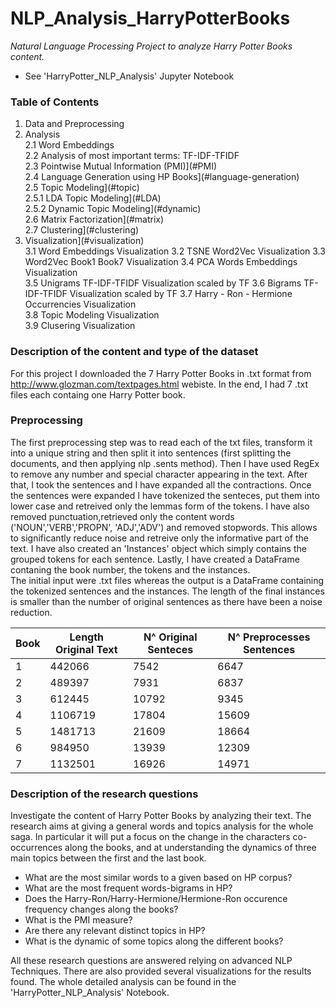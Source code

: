 # NLP_Analysis_HarryPotterBooks

*Natural Language Processing Project to analyze Harry Potter Books content.*  
- See 'HarryPotter_NLP_Analysis' Jupyter Notebook

### Table of Contents   
1. Data and Preprocessing    
2. Analysis      
   2.1 Word Embeddings   
   2.2 Analysis of most important terms: TF-IDF-TFIDF  
   2.3 Pointwise Mutual Information (PMI)](#PMI)   
   2.4 Language Generation using HP Books](#language-generation)  
   2.5 Topic Modeling](#topic)    
      2.5.1 LDA Topic Modeling](#LDA)  
      2.5.2 Dynamic Topic Modeling](#dynamic)  
	 2.6 Matrix Factorization](#matrix)  
	 2.7 Clustering](#clustering)  
3. Visualization](#visualization)  
   3.1 Word Embeddings Visualization 
   3.2 TSNE Word2Vec Visualization 
	 3.3 Word2Vec Book1 Book7 Visualization 
	 3.4 PCA Words Embeddings Visualization  
	 3.5 Unigrams TF-IDF-TFIDF Visualization scaled by TF
	 3.6 Bigrams TF-IDF-TFIDF Visualization scaled by TF 
	 3.7 Harry - Ron - Hermione Occurrencies  Visualization  
	 3.8 Topic Modeling Visualization  
	 3.9 Clusering Visualization 
   

### Description of the content and type of the dataset
For this project I downloaded the 7 Harry Potter Books in .txt format from  http://www.glozman.com/textpages.html webiste. In the end, I had 7 .txt files each containg one Harry Potter book.  

### Preprocessing 
The first preprocessing step was to read each of the txt files, transform it into a unique string and then split it into sentences (first splitting the documents, and then applying nlp .sents method).
  Then I have used RegEx to remove any number and special character appearing in the text. After that, I took the sentences and I have expanded all the contractions. Once the sentences were expanded I have tokenized the senteces, put them into lower case and retreived only the lemmas form of the tokens. I have also removed punctuation,retrieved only the content words ('NOUN','VERB','PROPN', 'ADJ','ADV') and removed stopwords. This allows to significantly reduce noise and retreive only the informative part of the text.
  I have also created an 'Instances' object which simply contains the grouped tokens for each sentence. 
Lastly, I have created a DataFrame contaning the book number, the tokens and the instances.   
  The initial input were .txt files whereas the output is a DataFrame containing the tokenized sentences and the instances. The length of the final instances is smaller than the number of original sentences as there have been a noise reduction.

| Book | Length Original Text | N^ Original Senteces | N^ Preprocesses Sentences  
| --- | --- | --- | --- | 
| 1 | 442066 | 7542 | 6647 |
| 2 | 489397 | 7931 | 6837 |
| 3 | 612445 | 10792 | 9345 |
| 4 | 1106719 | 17804 | 15609 |
| 5 | 1481713 | 21609 | 18664 |
| 6 | 984950 | 13939 | 12309 |
| 7 | 1132501 | 16926 | 14971 |

### Description of the research questions  
Investigate the content of Harry Potter Books by analyzing their text. The research aims at giving a general words and topics analysis for the whole saga. In particular it will put a focus on the change in the characters co-occurrences along the books, and at understanding the dynamics of three main topics between the first and the last book. 

 - What are the most similar words to a given based on HP corpus?
 - What are the most frequent words-bigrams in HP?
 - Does the Harry-Ron/Harry-Hermione/Hermione-Ron occurence frequency changes along the books?
 - What is the PMI measure?
 - Are there any relevant distinct topics in HP?
 - What is the dynamic of some topics along the different books?
 
All these research questions are answered relying on advanced NLP Techniques. There are also provided several visualizations for the results found. 
The whole detailed analysis can be found in the 'HarryPotter_NLP_Analysis' Notebook.
 
 
